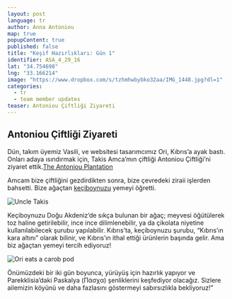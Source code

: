```yaml
---
layout: post
language: tr
author: Anna Antoniou
map: true
popupContent: true
published: false
title: "Keşif Hazırlıkları: Gün 1"
identifier: ASA_4_29_16
lat: "34.754698"
lng: "33.166214"
image: "https://www.dropbox.com/s/tzhmhwbybko32aa/IMG_1448.jpg?dl=1"
categories: 
  - tr
  - team member updates
teaser: Antoniou Çiftliği Ziyareti
---
```

## Antoniou Çiftliği Ziyareti

Dün, takım üyemiz Vasili, ve websitesi tasarımcımız Ori, Kıbrıs’a ayak bastı. Onları adaya ısındırmak için, Takis Amca’mın çiftliği Antoniou Çiftliği’ni ziyaret ettik.[The Antoniou Plantation](http://antoniouplantations.com/)

Amcam bize çiftliğini gezdirdikten sonra, bize çevredeki ziraii işlerden bahsetti. Bize ağaçtan [keçiboynuzu](https://en.wikipedia.org/wiki/Ceratonia_siliqua) yemeyi öğretti.

![Uncle Takis](https://www.dropbox.com/s/tzhmhwbybko32aa/IMG_1448.jpg?dl=1)

Keçiboynuzu Doğu Akdeniz’de sıkça bulunan bir ağaç; meyvesi öğütülerek toz haline getirilebilir, ince ince dilimlenebilir, ya da çikolata niyetine kullanılabilecek şurubu yapılabilir. Kıbrıs’ta, keçiboynuzu şurubu, “Kıbrıs’ın kara altını” olarak bilinir, ve Kıbrıs’ın ithal ettiği ürünlerin başında gelir. Ama biz ağaçtan yemeyi tercih ediyoruz!

![Ori eats a carob pod](https://www.dropbox.com/s/ljonx20hxi9nf7a/Ori.jpg?dl=1)

Önümüzdeki bir iki gün boyunca, yürüyüş için hazırlık yapıyor ve Parekklisia’daki Paskalya (Πάσχα) şenliklerini keşfediyor olacağız. Sizlere ailemizin köyünü ve daha fazlasını göstermeyi sabırsızlıkla bekliyoruz!”

